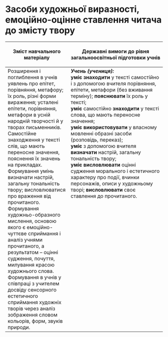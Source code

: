 # Засоби художньої виразності, емоційно-оцінне ставлення читача до змісту твору

<table>
<thead>
  <tr>
    <th width="40%" align="center"><p>Зміст навчального матеріалу</p></td>
    <th width="60%" align="center"><p>Державні вимоги до рівня загальноосвітньої підготовки учнів</p></td>
  </tr>
</thead>
<tbody>
  <tr>
    <td width="40%" style="vertical-align:top !important;">
Розширення і поглиблення в учнів уявлень про епітет, порівняння, метафору; їх роль, різні форми вираження; усталені епітети, порівняння, метафори в усній народній творчості й у творах письменників.<br>
Самостійне знаходження у тексті слів, що мають переносне значення, пояснення їх значень на прикладах.<br>
Формування умінь визначати настрій, загальну тональність твору; висловлюватися про враження від прочитаного.<br>
Формування художньо-образного мислення, основою якого є емоційно-чуттєве сприймання і аналіз учнями прочитаного, а результатом – оцінні судження, почуття, милування красою художнього слова.<br>
Формування в учнів у співпраці з учителем досвіду сенсорного естетичного сприймання художніх творів через аналіз зображення словом кольорів, форм, звуків природи.<br></td>
    <td width="60%" style="vertical-align:top !important;">
<i><b>Учень (учениця):</b></i><br>
<b>уміє знаходити</b> у тексті самостійно і з допомогою вчителя порівняння, епітети, метафори (без вживання терміну); <b>пояснювати</b> їх роль у тексті;<br>
<b>уміє</b> самостійно <b>знаходити</b> у тексті слова, що мають переносне значення;<br>
<b>уміє використовувати</b> у власному мовленні образні засоби (розповідь, переказ);<br>
<b>уміє</b> з допомогою вчителя <b>визначати</b> настрій, загальну тональність твору;<br>
<b>уміє висловлювати</b> оцінні судження морального і естетичного характеру про події, вчинки персонажів, описи у художньому творі; <b>висловлювати</b> своє ставлення до прочитаного.<br></td>
  </tr>
</tbody>
</table>